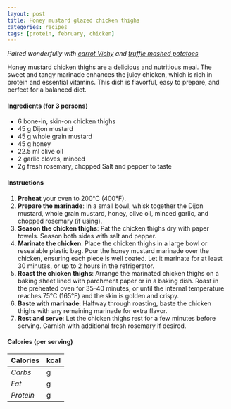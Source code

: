 ```yaml
---
layout: post
title: Honey mustard glazed chicken thighs
categories: recipes
tags: [protein, february, chicken]
---
```


*Paired wonderfully with <a href="/recipes/carrot-Vichy">carrot Vichy</a> and <a href="/recipes/truffle-mashed-potatoes">truffle mashed potatoes</a>*

Honey mustard chicken thighs are a delicious and nutritious meal. The sweet and tangy marinade enhances the juicy chicken, which is rich in protein and essential vitamins. This dish is flavorful, easy to prepare, and perfect for a balanced diet. 

#### Ingredients (for 3 persons)
- 6 bone-in, skin-on chicken thighs
- 45 g Dijon mustard
- 45 g whole grain mustard
- 45 g honey
- 22.5 ml olive oil
- 2 garlic cloves, minced
- 2g fresh rosemary, chopped
Salt and pepper to taste

#### Instructions
1. **Preheat** your oven to 200°C (400°F).
2. **Prepare the marinade**: In a small bowl, whisk together the Dijon mustard, whole grain mustard, honey, olive oil, minced garlic, and chopped rosemary (if using).
3. **Season the chicken thighs**: Pat the chicken thighs dry with paper towels. Season both sides with salt and pepper.
4. **Marinate the chicken**: Place the chicken thighs in a large bowl or resealable plastic bag. Pour the honey mustard marinade over the chicken, ensuring each piece is well coated. Let it marinate for at least 30 minutes, or up to 2 hours in the refrigerator.
5. **Roast the chicken thighs**: Arrange the marinated chicken thighs on a baking sheet lined with parchment paper or in a baking dish. Roast in the preheated oven for 35-40 minutes, or until the internal temperature reaches 75°C (165°F) and the skin is golden and crispy.
6. **Baste with marinade**: Halfway through roasting, baste the chicken thighs with any remaining marinade for extra flavor.
7. **Rest and serve**: Let the chicken thighs rest for a few minutes before serving. Garnish with additional fresh rosemary if desired.

#### Calories (per serving)

| **Calories** | kcal |
| ----------- | ----------- |
| *Carbs* | g |
| *Fat* | g |
| *Protein* | g |